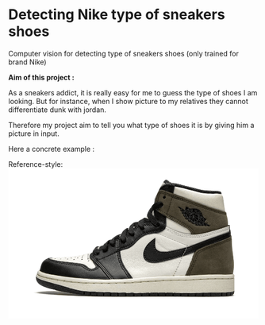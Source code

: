 # Detecting Nike type of sneakers shoes

Computer vision for detecting type of sneakers shoes (only trained for brand Nike)




**Aim of this project :**

As a sneakers addict, it is really easy for me to guess the type of shoes I am looking.
But for instance, when I show picture to my relatives they cannot differentiate dunk with jordan.
  
Therefore my project aim to tell you what type of shoes it is by giving him  a picture in input.

Here a concrete example :  

Reference-style: 
![alt text][logo]

[logo]: https://github.com/axelooc59/Detecting-type-of-sneakers-shoes/blob/main/mocha.png





